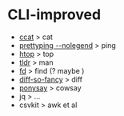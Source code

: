 # CLI-improved

* [ccat](https://github.com/jingweno/ccat) > cat
* [prettyping --nolegend](http://denilson.sa.nom.br/prettyping/) > ping
* [htop](http://hisham.hm/htop/) > top
* [tldr](http://tldr.sh/) > man
* [fd](https://github.com/sharkdp/fd) > find (? maybe )
* [diff-so-fancy](https://github.com/so-fancy/diff-so-fancy) > diff
* [ponysay](https://github.com/erkin/ponysay) > cowsay
* jq > …
* csvkit > awk et al
